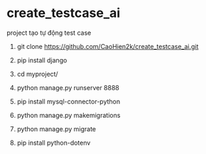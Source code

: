 # create_testcase_ai
project tạo tự động test case

1. git clone https://github.com/CaoHien2k/create_testcase_ai.git

2. pip install django
   
4. cd myproject/
   
5. python manage.py runserver 8888

6. pip install mysql-connector-python

7. python manage.py makemigrations

8. python manage.py migrate

9. pip install python-dotenv

